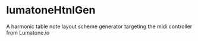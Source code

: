 # lumatoneHtnlGen
A harmonic table note layout scheme generator targeting the midi controller from Lumatone.io
